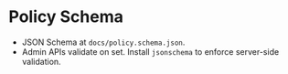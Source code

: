 # Policy Schema

- JSON Schema at `docs/policy.schema.json`.
- Admin APIs validate on set. Install `jsonschema` to enforce server-side validation.
